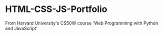 # HTML-CSS-JS-Portfolio

From Harvard University's CS50W course 'Web Programming with Python and JavaScript'
